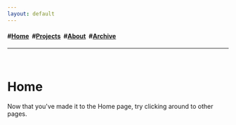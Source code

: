 ```yaml
---
layout: default
---
```

<h4>#<a href="/index">Home</a>&nbsp; #<a href="/projects">Projects</a>&nbsp; #<a href="/about">About</a>&nbsp; #<a href="/archive">Archive</a></h4>
<hr>
<div class="blurb">
	<br>
	<h1>Home</h1>
	<p> Now that you've made it to the Home page, try clicking around to other pages.
